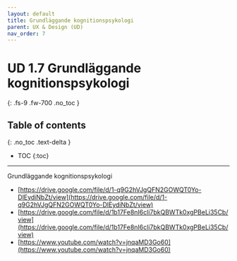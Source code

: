 ```yaml
---
layout: default
title: Grundläggande kognitionspsykologi
parent: UX & Design (UD)
nav_order: 7
---
```


# UD 1.7 Grundläggande kognitionspsykologi
{: .fs-9 .fw-700 .no_toc }

## Table of contents
{: .no_toc .text-delta }

- TOC
{:toc}

---

Grundläggande kognitionspsykologi

- [https://drive.google.com/file/d/1-q9G2hVJgQFN2GOWQT0Yo-DlEydiNbZt/view](https://drive.google.com/file/d/1-q9G2hVJgQFN2GOWQT0Yo-DlEydiNbZt/view)  
- [https://drive.google.com/file/d/1b17Fe8nI6cli7bkQBWTk0xgPBeLi35Cb/view](https://drive.google.com/file/d/1b17Fe8nI6cli7bkQBWTk0xgPBeLi35Cb/view)
- [https://www.youtube.com/watch?v=jnqaMD3Go60](https://www.youtube.com/watch?v=jnqaMD3Go60)